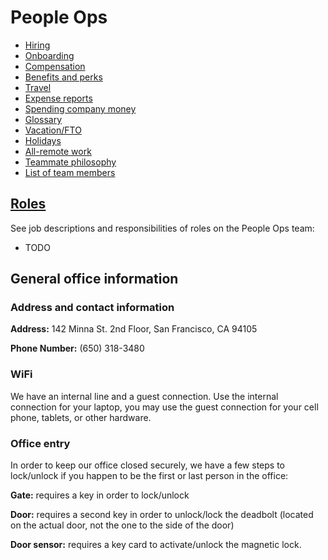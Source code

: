 # People Ops

- [Hiring](hiring.md)
- [Onboarding](onboarding/index.md)
- [Compensation](compensation.md)
- [Benefits and perks](benefits-and-perks.md)
- [Travel](travel.md)
- [Expense reports](expenses.md)
- [Spending company money](spending-company-money.md)
- [Glossary](from-graphbook/glossary.md)
- [Vacation/FTO](from-graphbook/vacation-and-FTO.md)
- [Holidays](from-graphbook/holidays.md)
- [All-remote work](../../company/remote/index.md)
- [Teammate philosophy](teammate_philosophy.md)
- [List of team members](../../company/team/index.md)

## [Roles](roles.md)

See job descriptions and responsibilities of roles on the People Ops team:

- TODO

## General office information

### Address and contact information

**Address:** 142 Minna St. 2nd Floor, San Francisco, CA 94105

**Phone Number:** (650) 318-3480

### WiFi

We have an internal line and a guest connection. Use the internal connection for your laptop, you may use the guest connection for your cell phone, tablets, or other hardware.

### Office entry

In order to keep our office closed securely, we have a few steps to lock/unlock if you happen to be the first or last person in the office:

**Gate:** requires a key in order to lock/unlock

**Door:** requires a second key in order to unlock/lock the deadbolt (located on the actual door, not the one to the side of the door)

**Door sensor:** requires a key card to activate/unlock the magnetic lock.
